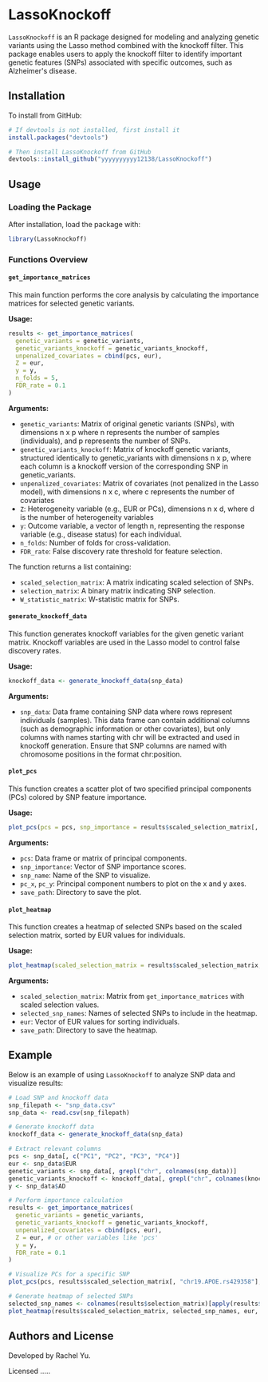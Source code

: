 # LassoKnockoff
`LassoKnockoff` is an R package designed for modeling and analyzing genetic variants using the Lasso method combined with the knockoff filter. This package enables users to apply the knockoff filter to identify important genetic features (SNPs) associated with specific outcomes, such as Alzheimer's disease.

## Installation

To install from GitHub:
```r
# If devtools is not installed, first install it
install.packages("devtools")

# Then install LassoKnockoff from GitHub
devtools::install_github("yyyyyyyyyy12138/LassoKnockoff")
```

## Usage

### Loading the Package

After installation, load the package with:

```r
library(LassoKnockoff)
```

### Functions Overview

#### `get_importance_matrices`

This main function performs the core analysis by calculating the importance matrices for selected genetic variants.

**Usage:**

```r
results <- get_importance_matrices(
  genetic_variants = genetic_variants,
  genetic_variants_knockoff = genetic_variants_knockoff,
  unpenalized_covariates = cbind(pcs, eur),
  Z = eur,  
  y = y,
  n_folds = 5,  
  FDR_rate = 0.1  
)
```

**Arguments:**
- `genetic_variants`: Matrix of original genetic variants (SNPs), with dimensions n x p where n represents the number of samples (individuals), and p represents the number of SNPs.
- `genetic_variants_knockoff`: Matrix of knockoff genetic variants,  structured identically to genetic_variants with dimensions n x p, where each column is a knockoff version of the corresponding SNP in genetic_variants.
- `unpenalized_covariates`: Matrix of covariates (not penalized in the Lasso model), with dimensions n x c, where c represents the number of covariates
- `Z`: Heterogeneity variable (e.g., EUR or PCs),  dimensions n x d, where d is the number of heterogeneity variables
- `y`: Outcome variable, a vector of length n, representing the response variable (e.g., disease status) for each individual.
- `n_folds`: Number of folds for cross-validation.
- `FDR_rate`: False discovery rate threshold for feature selection.

The function returns a list containing:
- `scaled_selection_matrix`: A matrix indicating scaled selection of SNPs.
- `selection_matrix`: A binary matrix indicating SNP selection.
- `W_statistic_matrix`: W-statistic matrix for SNPs.

#### `generate_knockoff_data`

This function generates knockoff variables for the given genetic variant matrix. Knockoff variables are used in the Lasso model to control false discovery rates.

**Usage:**

```r
knockoff_data <- generate_knockoff_data(snp_data)
```

**Arguments:**
- `snp_data`: Data frame containing SNP data where rows represent individuals (samples). This data frame can contain additional columns (such as demographic information or other covariates), but only columns with names starting with chr will be extracted and used in knockoff generation. Ensure that SNP columns are named with chromosome positions in the format chr:position.


#### `plot_pcs`

This function creates a scatter plot of two specified principal components (PCs) colored by SNP feature importance.

**Usage:**

```r
plot_pcs(pcs = pcs, snp_importance = results$scaled_selection_matrix[, snp_index], snp_name = "chr19.APOE.rs429358", pc_x = 1, pc_y = 2, save_path = "plots")
```

**Arguments:**
- `pcs`: Data frame or matrix of principal components.
- `snp_importance`: Vector of SNP importance scores.
- `snp_name`: Name of the SNP to visualize.
- `pc_x`, `pc_y`: Principal component numbers to plot on the x and y axes.
- `save_path`: Directory to save the plot.

#### `plot_heatmap`

This function creates a heatmap of selected SNPs based on the scaled selection matrix, sorted by EUR values for individuals.

**Usage:**

```r
plot_heatmap(scaled_selection_matrix = results$scaled_selection_matrix, selected_snp_names = selected_snp_names, eur = eur, save_path = "plots")
```

**Arguments:**
- `scaled_selection_matrix`: Matrix from `get_importance_matrices` with scaled selection values.
- `selected_snp_names`: Names of selected SNPs to include in the heatmap.
- `eur`: Vector of EUR values for sorting individuals.
- `save_path`: Directory to save the heatmap.

## Example

Below is an example of using `LassoKnockoff` to analyze SNP data and visualize results:

```r
# Load SNP and knockoff data
snp_filepath <- "snp_data.csv"
snp_data <- read.csv(snp_filepath)

# Generate knockoff data
knockoff_data <- generate_knockoff_data(snp_data)

# Extract relevant columns
pcs <- snp_data[, c("PC1", "PC2", "PC3", "PC4")]
eur <- snp_data$EUR
genetic_variants <- snp_data[, grepl("chr", colnames(snp_data))]
genetic_variants_knockoff <- knockoff_data[, grepl("chr", colnames(knockoff_data))]
y <- snp_data$AD

# Perform importance calculation
results <- get_importance_matrices(
  genetic_variants = genetic_variants,
  genetic_variants_knockoff = genetic_variants_knockoff,
  unpenalized_covariates = cbind(pcs, eur),
  Z = eur, # or other variables like 'pcs'
  y = y,
  FDR_rate = 0.1
)

# Visualize PCs for a specific SNP
plot_pcs(pcs, results$scaled_selection_matrix[, "chr19.APOE.rs429358"], "chr19.APOE.rs429358", pc_x = 1, pc_y = 2, save_path = "plots")

# Generate heatmap of selected SNPs
selected_snp_names <- colnames(results$selection_matrix)[apply(results$selection_matrix, 2, any)]
plot_heatmap(results$scaled_selection_matrix, selected_snp_names, eur, save_path = "plots")
```

## Authors and License

Developed by Rachel Yu.

Licensed .....



